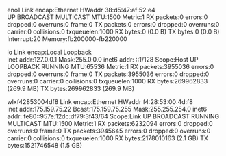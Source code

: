 eno1      Link encap:Ethernet  HWaddr 38:d5:47:af:52:e4  
          UP BROADCAST MULTICAST  MTU:1500  Metric:1
          RX packets:0 errors:0 dropped:0 overruns:0 frame:0
          TX packets:0 errors:0 dropped:0 overruns:0 carrier:0
          collisions:0 txqueuelen:1000 
          RX bytes:0 (0.0 B)  TX bytes:0 (0.0 B)
          Interrupt:20 Memory:fb200000-fb220000 

lo        Link encap:Local Loopback  
          inet addr:127.0.0.1  Mask:255.0.0.0
          inet6 addr: ::1/128 Scope:Host
          UP LOOPBACK RUNNING  MTU:65536  Metric:1
          RX packets:3955036 errors:0 dropped:0 overruns:0 frame:0
          TX packets:3955036 errors:0 dropped:0 overruns:0 carrier:0
          collisions:0 txqueuelen:1000 
          RX bytes:269962833 (269.9 MB)  TX bytes:269962833 (269.9 MB)

wlxf42853004df8 Link encap:Ethernet  HWaddr f4:28:53:00:4d:f8  
          inet addr:175.159.75.22  Bcast:175.159.75.255  Mask:255.255.254.0
          inet6 addr: fe80::957e:12dc:df79:3f43/64 Scope:Link
          UP BROADCAST RUNNING MULTICAST  MTU:1500  Metric:1
          RX packets:6232094 errors:0 dropped:0 overruns:0 frame:0
          TX packets:3945645 errors:0 dropped:0 overruns:0 carrier:0
          collisions:0 txqueuelen:1000 
          RX bytes:2178010163 (2.1 GB)  TX bytes:1521746548 (1.5 GB)

